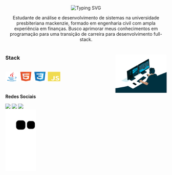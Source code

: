 <p align=center a href="https://git.io/typing-svg"><img src="https://readme-typing-svg.demolab.com?font=Fira+Code&pause=1000&color=0E18F7&background=FF000000&center=true&vCenter=true&width=460&lines=%E2%9C%A8Ol%C3%A1%2C+sou+o+Jayme%2C+Seja+Bem+Vindo!!%E2%9C%A8" alt="Typing SVG" /></a>

<p align=center>Estudante de análise e desenvolvimento de sistemas na universidade presbiteriana mackenzie, formado em engenharia civil com ampla experiência em finanças. Busco aprimorar meus conhecimentos em programação para uma transição de carreira para desenvolvimento full-stack.

#

<img align="right" alt="" height="120px" src=".github/workflows/PC GIF.gif">

<h3><b>Stack</b></h3>
<div style="display: inline_block"><br>
  <img align="center" alt="Jayme-Java" height="30" width="40" src="https://raw.githubusercontent.com/devicons/devicon/master/icons/java/java-original.svg">
  <img align="center" alt="Jayme-HTML" height="30" width="40" src="https://raw.githubusercontent.com/devicons/devicon/master/icons/html5/html5-original.svg">
  <img align="center" alt="Jayme-CSS" height="30" width="40" src="https://raw.githubusercontent.com/devicons/devicon/master/icons/css3/css3-original.svg">
  <img align="center" alt="Jayme-Js" height="30" width="40" src="https://raw.githubusercontent.com/devicons/devicon/master/icons/javascript/javascript-plain.svg">
</div>
  
  #
 
 <b>Redes Sociais</b>
<div> 
    <a href="https://www.linkedin.com/in/jayme-fran%C3%A7a-b45710318/" target="_blank"><img src="https://img.shields.io/badge/-LinkedIn-%230077B5?style=for-the-badge&logo=linkedin&logoColor=white" target="_blank"></a> 
  <a href = "mailto:jayme.luiz23@gmail.com"><img src="https://img.shields.io/badge/-Gmail-%23333?style=for-the-badge&logo=gmail&logoColor=white" target="_blank"></a>
  <a href="https://instagram.com/jayme_franca" target="_blank"><img src="https://img.shields.io/badge/-Instagram-%23E4405F?style=for-the-badge&logo=instagram&logoColor=white" target="_blank"></a>
 </div>

 <picture align="center">
  <source media="(prefers-color-scheme: dark)" srcset="https://raw.githubusercontent.com/jaymefranca/jaymefranca/output/github-contribution-grid-snake-dark.svg">
  <source media="(prefers-color-scheme: light)" srcset="https://raw.githubusercontent.com/jaymefranca/jaymefranca/output/github-contribution-grid-snake-dark.svg">
  <img align="center" alt="github contribution grid snake animation" src="https://raw.githubusercontent.com/jaymefranca/jaymefranca/output/github-contribution-grid-snake.svg">
</picture>


